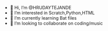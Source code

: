 - 👋 Hi, I’m @HRUDAYTEJANDE
- 👀 I’m interested in Scratch,Python,HTML
- 🌱 I’m currently learning Bat files
- 💞️ I’m looking to collaborate on coding/music

<!---
HRUDAYTEJANDE/HRUDAYTEJANDE is a ✨ special ✨ repository because its `README.md` (this file) appears on your GitHub profile.
You can click the Preview link to take a look at your changes.
--->
